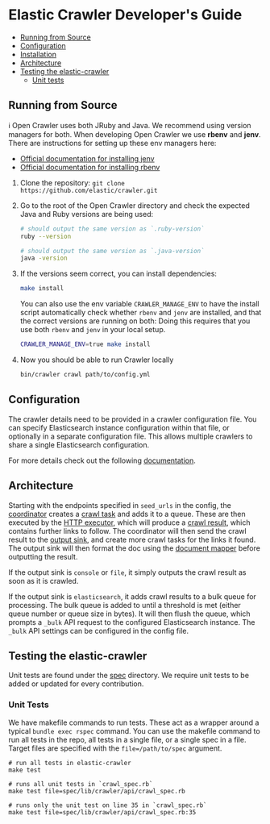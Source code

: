 # Elastic Crawler Developer's Guide

- [Running from Source](#running-from-source)
- [Configuration](#configuration)
- [Installation](#installation)
- [Architecture](#architecture)
- [Testing the elastic-crawler](#testing-the-elastic-crawler)
  - [Unit tests](#unit-tests)

## Running from Source

ℹ️ Open Crawler uses both JRuby and Java.
We recommend using version managers for both.
When developing Open Crawler we use <b>rbenv</b> and <b>jenv</b>.
There are instructions for setting up these env managers here:

- [Official documentation for installing jenv](https://www.jenv.be/)
- [Official documentation for installing rbenv](https://github.com/rbenv/rbenv?tab=readme-ov-file#installation)

1. Clone the repository: `git clone https://github.com/elastic/crawler.git`
2. Go to the root of the Open Crawler directory and check the expected Java and Ruby versions are being used:
    ```bash
    # should output the same version as `.ruby-version`
    ruby --version

    # should output the same version as `.java-version`
    java -version
    ```
3. If the versions seem correct, you can install dependencies:
    ```bash
    make install
    ```

   You can also use the env variable `CRAWLER_MANAGE_ENV` to have the install script automatically check whether `rbenv` and `jenv` are installed, and that the correct versions are running on both:
   Doing this requires that you use both `rbenv` and `jenv` in your local setup.

    ```bash
    CRAWLER_MANAGE_ENV=true make install
    ```
4. Now you should be able to run Crawler locally
    ```bash
   bin/crawler crawl path/to/config.yml
   ```

## Configuration

The crawler details need to be provided in a crawler configuration file.
You can specify Elasticsearch instance configuration within that file, or optionally in a separate configuration file.
This allows multiple crawlers to share a single Elasticsearch configuration.

For more details check out the following [documentation](https://github.com/elastic/elastic-crawler/blob/main/docs/CONFIG.md).

## Architecture

Starting with the endpoints specified in `seed_urls` in the config, the [coordinator](../lib/crawler/coordinator.rb) creates a [crawl task](../lib/crawler/data/crawl_task.rb) and adds it to a queue.
These are then executed by the [HTTP executor](../lib/crawler/http_executor.rb), which will produce a [crawl result](../lib/crawler/data/crawl_result.rb), which contains further links to follow.
The coordinator will then send the crawl result to the [output sink](../lib/crawler/output_sink.rb), and create more crawl tasks for the links it found.
The output sink will then format the doc using the [document mapper](../lib/crawler/document_mapper.rb) before outputting the result.

If the output sink is `console` or `file`, it simply outputs the crawl result as soon as it is crawled.

If the output sink is `elasticsearch`, it adds crawl results to a bulk queue for processing.
The bulk queue is added to until a threshold is met (either queue number or queue size in bytes).
It will then flush the queue, which prompts a `_bulk` API request to the configured Elasticsearch instance.
The `_bulk` API settings can be configured in the config file.

## Testing the elastic-crawler

Unit tests are found under the [spec](../spec) directory.
We require unit tests to be added or updated for every contribution.

### Unit Tests

We have makefile commands to run tests.
These act as a wrapper around a typical `bundle exec rspec` command.
You can use the makefile command to run all tests in the repo, all tests in a single file, or a single spec in a file.
Target files are specified with the `file=/path/to/spec` argument.

```shell
# run all tests in elastic-crawler
make test

# runs all unit tests in `crawl_spec.rb`
make test file=spec/lib/crawler/api/crawl_spec.rb

# runs only the unit test on line 35 in `crawl_spec.rb`
make test file=spec/lib/crawler/api/crawl_spec.rb:35
```

